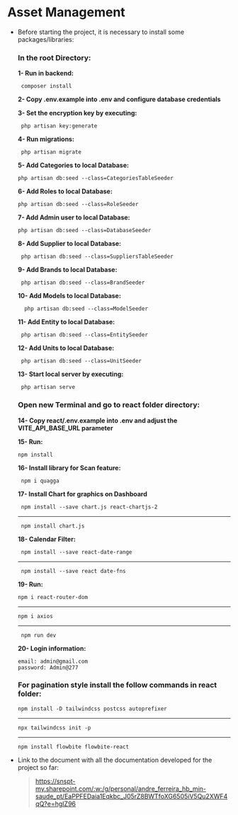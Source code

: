 # Asset Management

-   Before starting the project, it is necessary to install some packages/libraries:

    ### In the root Directory:
    
       **1- Run in backend:**

         composer install
        
      **2- Copy .env.example into .env and configure database credentials**

      **3- Set the encryption key by executing:**

         php artisan key:generate

       **4- Run migrations:**

         php artisan migrate
         
      **5- Add Categories to local Database:**
      
        php artisan db:seed --class=CategoriesTableSeeder
        
      **6- Add Roles to local Database:**
      
        php artisan db:seed --class=RoleSeeder
         
       **7- Add Admin user to local Database:**
       
        php artisan db:seed --class=DatabaseSeeder

      **8- Add Supplier to local Database:**

         php artisan db:seed --class=SuppliersTableSeeder

      
      **9- Add Brands to local Database:**

         php artisan db:seed --class=BrandSeeder

       **10- Add Models to local Database:**

          php artisan db:seed --class=ModelSeeder

      **11- Add Entity to local Database:**

         php artisan db:seed --class=EntitySeeder

      **12- Add Units to local Database:**

         php artisan db:seed --class=UnitSeeder

       **13- Start local server by executing:**

         php artisan serve
        
        

    ### Open new Terminal and go to **react** folder directory:
    
     **14- Copy react/.env.example into .env and adjust the VITE_API_BASE_URL parameter**

     **15- Run:**

        npm install

     **16- Install library for Scan feature:**

         npm i quagga


      **17- Install Chart for graphics on Dashboard**

         npm install --save chart.js react-chartjs-2
     ______________________________________________________

         npm install chart.js

      **18- Calendar Filter:**
     
         npm install --save react-date-range
       ______________________________________________________
         
         npm install --save react date-fns

       **19- Run:**

        npm i react-router-dom
      ______________________________________________________

        npm i axios
      ______________________________________________________

         npm run dev
         
     

     **20- Login information:**
     
        email: admin@gmail.com
        password: Admin@277
      
     ### **For pagination style install the follow commands in react folder:**

        npm install -D tailwindcss postcss autoprefixer
     ______________________________________________________

        npx tailwindcss init -p
     ______________________________________________________

        npm install flowbite flowbite-react


-   Link to the document with all the documentation developed for the project so far:
    > https://snspt-my.sharepoint.com/:w:/g/personal/andre_ferreira_hb_min-saude_pt/EaPPFEDaia1Eqkbc_J05rZ8BWTfoXG6505iV5Qu2XWF4qQ?e=hgIZ96
